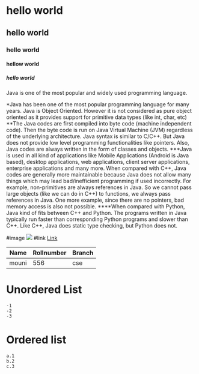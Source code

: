 # hello world
## hello world
### hello world
#### hellow world
##### hello world
Java is one of the most popular and widely used programming language.

*Java has been one of the most popular programming language for many years.
Java is Object Oriented. However it is not considered as pure object oriented as it provides support for primitive data types (like int, char, etc)
**The Java codes are first compiled into byte code (machine independent code). Then the byte code is run on Java Virtual Machine (JVM) regardless of the underlying architecture.
Java syntax is similar to C/C++. But Java does not provide low level programming functionalities like pointers. Also, Java codes are always written in the form of classes and objects.
***Java is used in all kind of applications like Mobile Applications (Android is Java based), desktop applications, web applications, client server applications, enterprise applications and many more.
When compared with C++, Java codes are generally more maintainable because Java does not allow many things which may lead bad/inefficient programming if used incorrectly. For example, non-primitives are always references in Java. So we cannot pass large objects (like we can do in C++) to functions, we always pass references in Java. One more example, since there are no pointers, bad memory access is also not possible.
****When compared with Python, Java kind of fits between C++ and Python. The programs written in Java typically run faster than corresponding Python programs and slower than C++. Like C++, Java does static type checking, but Python does not.

#image
![](https://www.google.com/imgres?imgurl=https%3A%2F%2Fi1.wp.com%2Fbestlifeonline.com%2Fwp-content%2Fuploads%2F2019%2F12%2Fgold.jpg%3Fresize%3D640%252C360%26ssl%3D1&imgrefurl=https%3A%2F%2Fbestlifeonline.com%2Fadorable-puppy-pictures%2F&tbnid=M6U-ynsHIflWkM&vet=12ahUKEwjnko2fycruAhWVUysKHbr-DVIQMyguegUIARCdAg..i&docid=jI6rprtgGw-GRM&w=640&h=360&q=cute%20puppies%20images&ved=2ahUKEwjnko2fycruAhWVUysKHbr-DVIQMyguegUIARCdAg)
#link
[Link](https://encrypted-tbn0.gstatic.com/images?q=tbn:ANd9GcR4pbfCcYw7jZisaoa7EcTvH_-BbDt0B9U3OA&usqp=CAU)

| Name | Rollnumber | Branch |
| ---- | ---------- | ------ |
|mouni| 556 | cse |

# Unordered List
    -1
    -2
    -3
# Ordered list
    a.1
    b.2
    c.3
